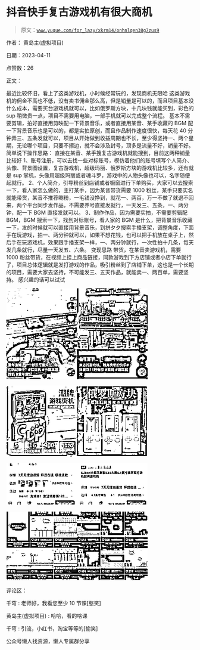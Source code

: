 # 抖音快手复古游戏机有很大商机

> 原文：[`www.yuque.com/for_lazy/xkrm14/onhnlqen38g7zus9`](https://www.yuque.com/for_lazy/xkrm14/onhnlqen38g7zus9)

作者： 黄岛主(虚拟项目)

日期：2023-04-11

点赞数：26

正文：

最近比较怀旧，看上了这类游戏机，小时候经常玩的，发现商机无限哈 这类游戏机的佣金不高也不低，没有卖书佣金那么高，但是销量是可以的，而且项目基本没什么成本，需要买台游戏机就可以，比如俄罗斯方块，十几块钱就能买到，彩色的 sup 稍微贵一点，项目不需要用电脑，一部手机就可以完成整个流程。 基本不需要剪辑，拍好直接用剪映配一下背景音乐，或者直接用某音、某手收藏的 BGM 配一下背景音乐也是可以的，都是实拍原创，而且作品制作速度很快，每天花 40 分钟弄三、五条发就可以，项目从开始做到收益周期也不长，至少得坚持一、两个星期，无论哪个项目，只要不擦边，就不会涉及封号，顶多是流量不好，销量不好。 简单说下操作思路： 直接在某音、某手搜复古游戏机就能搜到，目前这两种销量比较好 1、账号注册，可以去找一些对标账号，模仿着他们的账号填写个人简介、头像、背景图设置，复古游戏机，超级玛丽、俄罗斯方块的游戏机比较多，还有就是 sup 掌机，头像用超级玛丽或者魂斗罗，游戏中的人物头像也可以，名字随便起就行。 2、个人简介，引导粉丝到店铺或者橱窗进行下单购买，大家可以去搜索一下，看人家怎么做的，主打某手，因为某音带货需要 1000 粉丝，某手只要实名就能带货，某音不推荐唰粉，一毛钱没挣到，就花一、两百，万一不做了就退不回来，两个平台同步发作品，不需要养号直接发就行，一天发三、五条，一、两分钟，配一下 BGM 直接发就可以。 3、制作作品，因为需要实拍，不需要剪辑配 BGM，BGM 搜索一下，找到对标账号，看人家的 BGM 是什么，把背景音乐收藏一下，发的时候就可以直接用背景音乐，到拼夕夕搜索手播支架，调整角度，下面手在玩游戏，拍一、两分钟就可以，如果不想花钱，也可以把手机放在桌子上，然后手在玩游戏机，效果跟手播支架一样，一、两分钟就行，一次性拍十几条，每天发几条就行，尽量一天发五、六条。 变现思路 带货，在某音卖游戏机，需要 1000 粉丝带货，在视频上挂上商品链接，同款游戏到下方店铺或者小店下单就行了，项目总体逻辑就是发打游戏的作品，吸引粉丝到了店铺下单，这也是一个长期的项目，需要大家去坚持，不可能发三、五天作品，就能卖一、两百单，需要坚持。 感兴趣的话可以试试

![](img/e0cee4f6084a026997bfadbe5d74ce8d.png)

![](img/b67288868e921f5fbc8a10fc78745783.png)

![](img/a24d2660c1f03452b62faf0d469c5700.png)

![](img/eb6f7ba98ad5928404337d0fca797b10.png)

评论区：

千穹 : 老师好，我看您至少 10 节课[憨笑]

黄岛主(虚拟项目) : 哈哈，看的啥课

千穹 : 引流，小红书，淘宝等等的[偷笑]

公众号懒人找资源，懒人专属群分享

